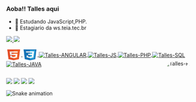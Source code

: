 ### Aoba!! Talles aqui

- 🌱 Estudando JavaScript,PHP.
- 💼 Estagiario da ws.teia.tec.br 

</div>

  <a href="https://github.com/TallesMR">
  <img height="180em" src="https://github-readme-stats.vercel.app/api?username=TallesMR&show_icons=true&theme=dracula&include_all_commits=true&count_private=true"/>
  <img height="180em" src="https://github-readme-stats.vercel.app/api/top-langs/?username=TallesMR&layout=compact&langs_count=7&theme=dracula"/>

<div style="display: inline_block"><br>
  <img align="center" alt="Talles-HTML" height="30" width="40" src="https://raw.githubusercontent.com/devicons/devicon/master/icons/html5/html5-original.svg">
  <img align="center" alt="Talles-CSS" height="30" width="40"  src="https://raw.githubusercontent.com/devicons/devicon/master/icons/css3/css3-original.svg">
  <img align="center" alt="Talles-ANGULAR" height="30" width="40"  src="https://cdn.jsdelivr.net/gh/devicons/devicon/icons/angularjs/angularjs-original.svg" /> 
  <img align="center" alt="Talles-JS" height="30" width="40"  src="https://cdn.jsdelivr.net/gh/devicons/devicon/icons/javascript/javascript-original.svg" />
  <img align="center" alt="Talles-PHP" height="30" width="40"  src="https://cdn.jsdelivr.net/gh/devicons/devicon/icons/php/php-original.svg" />
  <img align="center" alt="Talles-SQL" height="30" width="40"  src="https://cdn.jsdelivr.net/gh/devicons/devicon/icons/mysql/mysql-original.svg" />
  <img align="center" alt="Talles-JAVA" height="30" width="40"  src="https://cdn.jsdelivr.net/gh/devicons/devicon/icons/java/java-original.svg" />
  <img align="right" alt="Talles-Pic" height="150" style="border-radius:50px;" 
       src ="https://media.discordapp.net/attachments/970832391583191070/970832484398944326/Tallez.png?width=950&height=664">
</div>

##

<div> 
  <a href="https://www.youtube.com/channel/UC1KjLVTwCcBGnsbzO1hiARg" target="_blank"><img src="https://img.shields.io/badge/YouTube-FF0000?style=for-the-badge&logo=youtube&logoColor=white" target="_blank"></a>
  <a href="https://instagram.com/talles_rodrigue" target="_blank"><img src="https://img.shields.io/badge/-Instagram-%23E4405F?style=for-the-badge&logo=instagram&logoColor=white" target="_blank"></a>
 <a href="https://discord.gg/wagxzStdcR" target="_blank"><img src="https://img.shields.io/badge/Discord-7289DA?style=for-the-badge&logo=discord&logoColor=white" target="_blank"></a> 
  <a href = "mailto:contatotallesrodrigues@gmail.com"><img src="https://img.shields.io/badge/-Gmail-%23333?style=for-the-badge&logo=gmail&logoColor=white" target="_blank"></a>
 
  ![Snake animation](https://github.com/TallesMR/TallesMR/blob/output/github-contribution-grid-snake.svg)
  </div>
